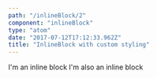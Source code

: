 ```yaml
---
path: "/inlineBlock/2"
component: "inlineBlock"
type: "atom"
date: "2017-07-12T17:12:33.962Z"
title: "InlineBlock with custom styling"
---
```

<Box>
  <InlineBlock
    p={2}
    m={1}
    bg="serverlessRed"
    color="white"
  >
    I'm an inline block
  </InlineBlock>
  <InlineBlock
    bg="green"
    color="white"
    p={2}
    m={1}
  >
    I'm also an inline block
  </InlineBlock>
</Box>
